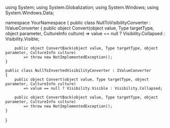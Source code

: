 using System;
using System.Globalization;
using System.Windows;
using System.Windows.Data;

namespace YourNamespace
{
    public class NullToVisibilityConverter : IValueConverter
    {
        public object Convert(object value, Type targetType, object parameter, CultureInfo culture)
            => value == null ? Visibility.Collapsed : Visibility.Visible;

        public object ConvertBack(object value, Type targetType, object parameter, CultureInfo culture)
            => throw new NotImplementedException();
    }

    public class NullToInvertedVisibilityConverter : IValueConverter
    {
        public object Convert(object value, Type targetType, object parameter, CultureInfo culture)
            => value == null ? Visibility.Visible : Visibility.Collapsed;

        public object ConvertBack(object value, Type targetType, object parameter, CultureInfo culture)
            => throw new NotImplementedException();
    }
}